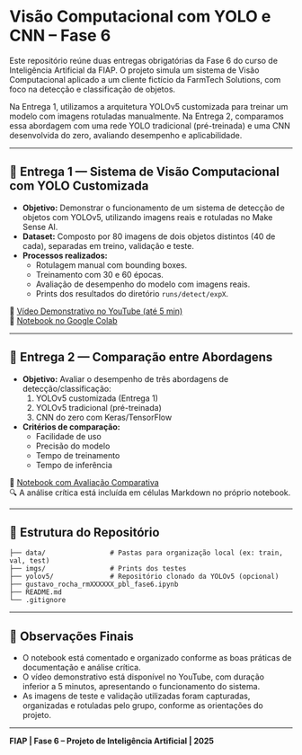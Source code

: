 # Visão Computacional com YOLO e CNN – Fase 6

Este repositório reúne duas entregas obrigatórias da Fase 6 do curso de Inteligência Artificial da FIAP. O projeto simula um sistema de Visão Computacional aplicado a um cliente fictício da FarmTech Solutions, com foco na detecção e classificação de objetos.

Na Entrega 1, utilizamos a arquitetura YOLOv5 customizada para treinar um modelo com imagens rotuladas manualmente. Na Entrega 2, comparamos essa abordagem com uma rede YOLO tradicional (pré-treinada) e uma CNN desenvolvida do zero, avaliando desempenho e aplicabilidade.

---

## 🎯 Entrega 1 — Sistema de Visão Computacional com YOLO Customizada

- **Objetivo:** Demonstrar o funcionamento de um sistema de detecção de objetos com YOLOv5, utilizando imagens reais e rotuladas no Make Sense AI.
- **Dataset:** Composto por 80 imagens de dois objetos distintos (40 de cada), separadas em treino, validação e teste.
- **Processos realizados:**
  - Rotulagem manual com bounding boxes.
  - Treinamento com 30 e 60 épocas.
  - Avaliação de desempenho do modelo com imagens reais.
  - Prints dos resultados do diretório `runs/detect/expX`.

🔗 [Vídeo Demonstrativo no YouTube (até 5 min)](https://www.youtube.com/)  
📘 [Notebook no Google Colab](https://colab.research.google.com/)

---

## 🤖 Entrega 2 — Comparação entre Abordagens

- **Objetivo:** Avaliar o desempenho de três abordagens de detecção/classificação:
  1. YOLOv5 customizada (Entrega 1)
  2. YOLOv5 tradicional (pré-treinada)
  3. CNN do zero com Keras/TensorFlow
- **Critérios de comparação:**
  - Facilidade de uso
  - Precisão do modelo
  - Tempo de treinamento
  - Tempo de inferência

📘 [Notebook com Avaliação Comparativa](https://colab.research.google.com/)  
🔍 A análise crítica está incluída em células Markdown no próprio notebook.

---

## 📁 Estrutura do Repositório

```
├── data/                # Pastas para organização local (ex: train, val, test)
├── imgs/                # Prints dos testes
├── yolov5/              # Repositório clonado da YOLOv5 (opcional)
├── gustavo_rocha_rmXXXXXX_pbl_fase6.ipynb
├── README.md
└── .gitignore
```

---

## 📌 Observações Finais

- O notebook está comentado e organizado conforme as boas práticas de documentação e análise crítica.
- O vídeo demonstrativo está disponível no YouTube, com duração inferior a 5 minutos, apresentando o funcionamento do sistema.
- As imagens de teste e validação utilizadas foram capturadas, organizadas e rotuladas pelo grupo, conforme as orientações do projeto.

---

**FIAP | Fase 6 – Projeto de Inteligência Artificial | 2025**

